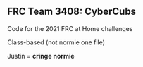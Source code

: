 ## FRC Team 3408: CyberCubs

Code for the 2021 FRC at Home challenges

Class-based (not normie one file)

Justin = **cringe normie**
